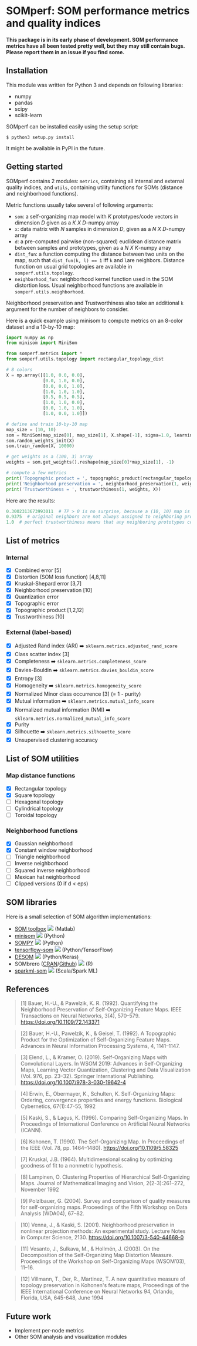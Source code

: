 # SOMperf: SOM performance metrics and quality indices

**This package is in its early phase of development. SOM performance metrics have all been tested pretty well, but they may still contain bugs. Please report them in an issue if you find some.**

## Installation

This module was written for Python 3 and depends on following libraries:

* numpy
* pandas
* scipy
* scikit-learn

SOMperf can be installed easily using the setup script:

```shell
$ python3 setup.py install
```

It might be available in PyPI in the future.

## Getting started

SOMperf contains 2 modules: `metrics`, containing all internal and external quality indices, and `utils`, containing utility functions for SOMs (distance and neighborhood functions).

Metric functions usually take several of following arguments:

* `som`: a self-organizing map model with _K_ prototypes/code vectors in dimension _D_ given as a _K X D_-numpy array
* `x`: data matrix with _N_ samples in dimension _D_, given as a _N X D_-numpy array
* `d`: a pre-computed pairwise (non-squared) euclidean distance matrix between samples and prototypes, given as a _N X K_-numpy array
* `dist_fun`: a function computing the distance between two units on the map, such that `dist_fun(k, l) == 1` iff `k` and `l`are neighbors. Distance function on usual grid topologies are available in `somperf.utils.topology`.
* `neighborhood_fun`: neighborhood kernel function used in the SOM distortion loss. Usual neighborhood functions are available in `somperf.utils.neighborhood`.

Neighborhood preservation and Trustworthiness also take an additional `k` argument for the number of neighbors to consider.

Here is a quick example using minisom to compute metrics on an 8-color dataset and a 10-by-10 map:

```python
import numpy as np
from minisom import MiniSom

from somperf.metrics import *
from somperf.utils.topology import rectangular_topology_dist

# 8 colors
X = np.array([[1.0, 0.0, 0.0],
              [0.0, 1.0, 0.0],
              [0.0, 0.0, 1.0],
              [1.0, 1.0, 1.0],
              [0.5, 0.5, 0.5],
              [1.0, 1.0, 0.0],
              [0.0, 1.0, 1.0],
              [1.0, 0.0, 1.0]])

# define and train 10-by-10 map
map_size = (10, 10)
som = MiniSom(map_size[0], map_size[1], X.shape[-1], sigma=1.0, learning_rate=1.0, random_seed=42)
som.random_weights_init(X)
som.train_random(X, 10000)

# get weights as a (100, 3) array
weights = som.get_weights().reshape(map_size[0]*map_size[1], -1)

# compute a few metrics
print('Topographic product = ', topographic_product(rectangular_topology_dist(map_size), weights))
print('Neighborhood preservation = ', neighborhood_preservation(1, weights, X))
print('Trustworthiness = ', trustworthiness(1, weights, X))
```

Here are the results:

```python
0.3002313673993011  # TP > 0 is no surprise, because a (10, 10) map is too large for our 8-color dataset
0.9375  # original neighbors are not always assigned to neighboring prototypes
1.0  # perfect trustworthiness means that any neighboring prototypes correspond to original neighboring samples
```

## List of metrics

### Internal

* [x] Combined error [5]
* [x] Distortion (SOM loss function) [4,8,11]
* [x] Kruskal-Shepard error [3,7]
* [x] Neighborhood preservation [10]
* [x] Quantization error
* [x] Topographic error
* [x] Topographic product [1,2,12]
* [x] Trustworthiness [10]

### External (label-based)

* [x] Adjusted Rand index (ARI) :arrow_right: `sklearn.metrics.adjusted_rand_score`
* [x] Class scatter index [3]
* [x] Completeness :arrow_right: `sklearn.metrics.completeness_score`
* [x] Davies-Bouldin :arrow_right: `sklearn.metrics.davies_bouldin_score`
* [x] Entropy [3]
* [x] Homogeneity :arrow_right: `sklearn.metrics.homogeneity_score`
* [x] Normalized Minor class occurrence [3] (= 1 - purity)
* [x] Mutual information :arrow_right: `sklearn.metrics.mutual_info_score`
* [x] Normalized mutual information (NMI) :arrow_right: `sklearn.metrics.normalized_mutual_info_score`
* [x] Purity
* [x] Silhouette :arrow_right: `sklearn.metrics.silhouette_score`
* [x] Unsupervised clustering accuracy 

## List of SOM utilities

### Map distance functions

* [x] Rectangular topology
* [x] Square topology
* [ ] Hexagonal topology
* [ ] Cylindrical topology
* [ ] Toroidal topology

### Neighborhood functions

* [x] Gaussian neighborhood
* [x] Constant window neighborhood
* [ ] Triangle neighborhood
* [ ] Inverse neighborhood
* [ ] Squared inverse neighborhood
* [ ] Mexican hat neighborhood
* [ ] Clipped versions (0 if d < eps)

## SOM libraries

Here is a small selection of SOM algorithm implementations:

* [SOM toolbox](https://github.com/ilarinieminen/SOM-Toolbox) ![](https://img.shields.io/github/stars/ilarinieminen/SOM-Toolbox.svg?style=social) (Matlab)
* [minisom](https://github.com/JustGlowing/minisom) ![](https://img.shields.io/github/stars/JustGlowing/minisom.svg?style=social) (Python)
* [SOMPY](https://github.com/sevamoo/SOMPY) ![](https://img.shields.io/github/stars/sevamoo/SOMPY.svg?style=social) (Python)
* [tensorflow-som](https://github.com/cgorman/tensorflow-som) ![](https://img.shields.io/github/stars/cgorman/tensorflow-som.svg?style=social) (Python/TensorFlow)
* [DESOM](https://github.com/FlorentF9/DESOM) ![](https://img.shields.io/github/stars/FlorentF9/DESOM.svg?style=social) (Python/Keras)
* SOMbrero ([CRAN](https://cran.r-project.org/web/packages/SOMbrero/index.html)/[Github](https://github.com/tuxette/SOMbrero)) ![](https://img.shields.io/github/stars/tuxette/SOMbrero.svg?style=social) (R)
* [sparkml-som](https://github.com/FlorentF9/sparkml-som) ![](https://img.shields.io/github/stars/FlorentF9/sparkml-som.svg?style=social) (Scala/Spark ML)

## References

> [1] Bauer, H.-U., & Pawelzik, K. R. (1992). Quantifying the Neighborhood Preservation of Self-Organizing Feature Maps. IEEE Transactions on Neural Networks, 3(4), 570–579. https://doi.org/10.1109/72.143371

> [2] Bauer, H.-U., Pawelzik, K., & Geisel, T. (1992). A Topographic Product for the Optimization of Self-Organizing Feature Maps. Advances in Neural Information Processing Systems, 4, 1141–1147.

> [3] Elend, L., & Kramer, O. (2019). Self-Organizing Maps with Convolutional Layers. In WSOM 2019: Advances in Self-Organizing Maps, Learning Vector Quantization, Clustering and Data Visualization (Vol. 976, pp. 23–32). Springer International Publishing. https://doi.org/10.1007/978-3-030-19642-4

> [4] Erwin, E., Obermayer, K., Schulten, K. Self-Organizing Maps: Ordering, convergence properties and energy functions. Biological Cybernetics, 67(1):47-55, 1992

> [5] Kaski, S., & Lagus, K. (1996). Comparing Self-Organizing Maps. In Proceedings of International Conference on Artificial Neural Networks (ICANN).

> [6] Kohonen, T. (1990). The Self-Organizing Map. In Proceedings of the IEEE (Vol. 78, pp. 1464–1480). https://doi.org/10.1109/5.58325

> [7] Kruskal, J.B. (1964). Multidimensional scaling by optimizing goodness of fit to a nonmetric hypothesis.

> [8] Lampinen, O. Clustering Properties of Hierarchical Self-Organizing Maps. Journal of Mathematical Imaging and Vision, 2(2-3):261–272, November 1992

> [9] Polzlbauer, G. (2004). Survey and comparison of quality measures for self-organizing maps. Proceedings of the Fifth Workshop on Data Analysis (WDA04), 67–82.

> [10] Venna, J., & Kaski, S. (2001). Neighborhood preservation in nonlinear projection methods: An experimental study. Lecture Notes in Computer Science, 2130. https://doi.org/10.1007/3-540-44668-0

> [11] Vesanto, J., Sulkava, M., & Hollmén, J. (2003). On the Decomposition of the Self-Organizing Map Distortion Measure. Proceedings of the Workshop on Self-Organizing Maps (WSOM’03), 11–16.

> [12] Villmann, T., Der, R., Martinez, T. A new quantitative measure of topology preservation in Kohonen's feature maps, Proceedings of the IEEE International Conference on Neural Networks 94, Orlando, Florida, USA, 645-648, June 1994

## Future work

* Implement per-node metrics
* Other SOM analysis and visualization modules
